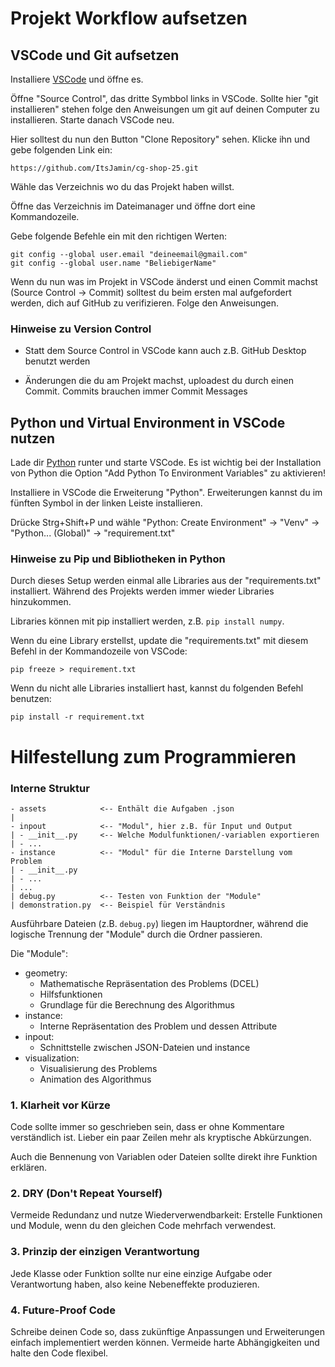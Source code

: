 # Projekt Workflow aufsetzen

## VSCode und Git aufsetzen
Installiere [VSCode](https://code.visualstudio.com/download) und öffne es.

Öffne "Source Control", das dritte Symbbol links in VSCode.
Sollte hier "git installieren" stehen folge den Anweisungen um git auf deinen Computer zu installieren. Starte danach VSCode neu.


Hier solltest du nun den Button "Clone Repository" sehen. Klicke ihn und gebe folgenden Link ein:
```
https://github.com/ItsJamin/cg-shop-25.git
```

Wähle das Verzeichnis wo du das Projekt haben willst.

Öffne das Verzeichnis im Dateimanager und öffne dort eine Kommandozeile.

Gebe folgende Befehle ein mit den richtigen Werten:
```
git config --global user.email "deineemail@gmail.com"
git config --global user.name "BeliebigerName"
```

Wenn du nun was im Projekt in VSCode änderst und einen Commit machst (Source Control -> Commit) solltest du beim ersten mal aufgefordert werden, dich auf GitHub zu verifizieren. Folge den Anweisungen.

### Hinweise zu Version Control
- Statt dem Source Control in VSCode kann auch z.B. GitHub Desktop benutzt werden

- Änderungen die du am Projekt machst, uploadest du durch einen Commit. Commits brauchen immer Commit Messages

## Python und Virtual Environment in VSCode nutzen

Lade dir [Python](https://www.python.org/downloads/) runter und starte VSCode. Es ist wichtig bei der Installation von Python die Option "Add Python To Environment Variables" zu aktivieren!

Installiere in VSCode die Erweiterung "Python". Erweiterungen kannst du im fünften Symbol in der linken Leiste installieren.

Drücke Strg+Shift+P und wähle "Python: Create Environment" -> "Venv" -> "Python... (Global)" -> "requirement.txt"

### Hinweise zu Pip und Bibliotheken in Python
Durch dieses Setup werden einmal alle Libraries aus der "requirements.txt" installiert. Während des Projekts werden immer wieder Libraries hinzukommen.

Libraries können mit pip installiert werden, z.B. `pip install numpy`.

Wenn du eine Library erstellst, update die "requirements.txt" mit diesem Befehl in der Kommandozeile von VSCode:
```
pip freeze > requirement.txt
```

Wenn du nicht alle Libraries installiert hast, kannst du folgenden Befehl benutzen:
```
pip install -r requirement.txt
```

# Hilfestellung zum Programmieren

### Interne Struktur

```
- assets            <-- Enthält die Aufgaben .json
|
- inpout            <-- "Modul", hier z.B. für Input und Output
| - __init__.py     <-- Welche Modulfunktionen/-variablen exportieren 
| - ...
- instance          <-- "Modul" für die Interne Darstellung vom Problem
| - __init__.py
| - ...
| ...
| debug.py          <-- Testen von Funktion der "Module"
| demonstration.py  <-- Beispiel für Verständnis
```

Ausführbare Dateien (z.B. `debug.py`) liegen im Hauptordner, während die logische Trennung der "Module" durch die Ordner passieren.

Die "Module":
- geometry:
    - Mathematische Repräsentation des Problems (DCEL)
    - Hilfsfunktionen
    - Grundlage für die Berechnung des Algorithmus
- instance:
    - Interne Repräsentation des Problem und dessen Attribute
- inpout:
    - Schnittstelle zwischen JSON-Dateien und instance
- visualization:
    - Visualisierung des Problems
    - Animation des Algorithmus


### 1. Klarheit vor Kürze

Code sollte immer so geschrieben sein, dass er ohne Kommentare verständlich ist. Lieber ein paar Zeilen mehr als kryptische Abkürzungen.

Auch die Bennenung von Variablen oder Dateien sollte direkt ihre Funktion erklären.

### 2. DRY (Don't Repeat Yourself)

Vermeide Redundanz und nutze Wiederverwendbarkeit: Erstelle Funktionen und Module, wenn du den gleichen Code mehrfach verwendest.

### 3. Prinzip der einzigen Verantwortung

Jede Klasse oder Funktion sollte nur eine einzige Aufgabe oder Verantwortung haben, also keine Nebeneffekte produzieren.

### 4. Future-Proof Code

Schreibe deinen Code so, dass zukünftige Anpassungen und Erweiterungen einfach implementiert werden können. Vermeide harte Abhängigkeiten und halte den Code flexibel.
